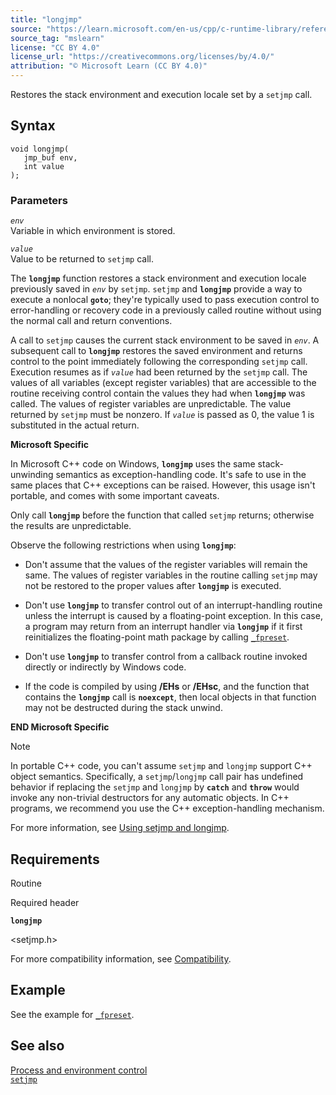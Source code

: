 ```yaml
---
title: "longjmp"
source: "https://learn.microsoft.com/en-us/cpp/c-runtime-library/reference/longjmp?view=msvc-170"
source_tag: "mslearn"
license: "CC BY 4.0"
license_url: "https://creativecommons.org/licenses/by/4.0/"
attribution: "© Microsoft Learn (CC BY 4.0)"
---
```

Restores the stack environment and execution locale set by a `setjmp` call.

## Syntax

```
void longjmp(
   jmp_buf env,
   int value
);
```

### Parameters

_`env`_  
Variable in which environment is stored.

_`value`_  
Value to be returned to `setjmp` call.

The **`longjmp`** function restores a stack environment and execution locale previously saved in _`env`_ by `setjmp`. `setjmp` and **`longjmp`** provide a way to execute a nonlocal **`goto`**; they're typically used to pass execution control to error-handling or recovery code in a previously called routine without using the normal call and return conventions.

A call to `setjmp` causes the current stack environment to be saved in _`env`_. A subsequent call to **`longjmp`** restores the saved environment and returns control to the point immediately following the corresponding `setjmp` call. Execution resumes as if _`value`_ had been returned by the `setjmp` call. The values of all variables (except register variables) that are accessible to the routine receiving control contain the values they had when **`longjmp`** was called. The values of register variables are unpredictable. The value returned by `setjmp` must be nonzero. If _`value`_ is passed as 0, the value 1 is substituted in the actual return.

**Microsoft Specific**

In Microsoft C++ code on Windows, **`longjmp`** uses the same stack-unwinding semantics as exception-handling code. It's safe to use in the same places that C++ exceptions can be raised. However, this usage isn't portable, and comes with some important caveats.

Only call **`longjmp`** before the function that called `setjmp` returns; otherwise the results are unpredictable.

Observe the following restrictions when using **`longjmp`**:

*   Don't assume that the values of the register variables will remain the same. The values of register variables in the routine calling `setjmp` may not be restored to the proper values after **`longjmp`** is executed.
    
*   Don't use **`longjmp`** to transfer control out of an interrupt-handling routine unless the interrupt is caused by a floating-point exception. In this case, a program may return from an interrupt handler via **`longjmp`** if it first reinitializes the floating-point math package by calling [`_fpreset`](https://learn.microsoft.com/en-us/cpp/c-runtime-library/reference/fpreset?view=msvc-170).
    
*   Don't use **`longjmp`** to transfer control from a callback routine invoked directly or indirectly by Windows code.
    
*   If the code is compiled by using **/EHs** or **/EHsc**, and the function that contains the **`longjmp`** call is **`noexcept`**, then local objects in that function may not be destructed during the stack unwind.
    

**END Microsoft Specific**

Note

In portable C++ code, you can't assume `setjmp` and `longjmp` support C++ object semantics. Specifically, a `setjmp`/`longjmp` call pair has undefined behavior if replacing the `setjmp` and `longjmp` by **`catch`** and **`throw`** would invoke any non-trivial destructors for any automatic objects. In C++ programs, we recommend you use the C++ exception-handling mechanism.

For more information, see [Using setjmp and longjmp](https://learn.microsoft.com/en-us/cpp/cpp/using-setjmp-longjmp?view=msvc-170).

## Requirements

Routine

Required header

**`longjmp`**

<setjmp.h>

For more compatibility information, see [Compatibility](https://learn.microsoft.com/en-us/cpp/c-runtime-library/compatibility?view=msvc-170).

## Example

See the example for [`_fpreset`](https://learn.microsoft.com/en-us/cpp/c-runtime-library/reference/fpreset?view=msvc-170).

## See also

[Process and environment control](https://learn.microsoft.com/en-us/cpp/c-runtime-library/process-and-environment-control?view=msvc-170)  
[`setjmp`](https://learn.microsoft.com/en-us/cpp/c-runtime-library/reference/setjmp?view=msvc-170)